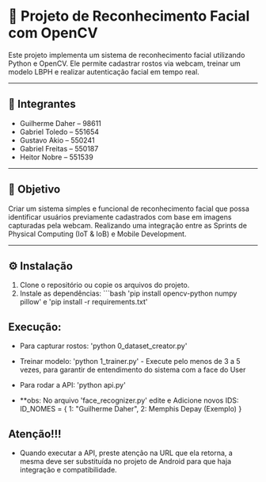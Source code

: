 # 🧠 Projeto de Reconhecimento Facial com OpenCV

Este projeto implementa um sistema de reconhecimento facial utilizando Python e OpenCV. Ele permite cadastrar rostos via webcam, treinar um modelo LBPH e realizar autenticação facial em tempo real.

---

## 👥 Integrantes

- Guilherme Daher – 98611  
- Gabriel Toledo – 551654  
- Gustavo Akio – 550241  
- Gabriel Freitas – 550187  
- Heitor Nobre – 551539
  
---

## 📌 Objetivo

Criar um sistema simples e funcional de reconhecimento facial que possa identificar usuários previamente cadastrados com base em imagens capturadas pela webcam. Realizando uma integração entre as Sprints de Physical Computing (IoT & IoB) e Mobile Development.

---

## ⚙️ Instalação

1. Clone o repositório ou copie os arquivos do projeto.
2. Instale as dependências: ```bash
'pip install opencv-python numpy pillow' e 'pip install -r requirements.txt'


## Execução:

- Para capturar rostos: 'python 0_dataset_creator.py'
- Treinar modelo: 'python 1_trainer.py' - Execute pelo menos de 3 a 5 vezes, para garantir de entendimento do sistema com a face do User
- Para rodar a API: 'python api.py'

- **obs: No arquivo 'face_recognizer.py' edite e Adicione novos IDS:
 ID_NOMES = {
    1: "Guilherme Daher",
    2: Memphis Depay (Exemplo)
}

## Atenção!!!
- Quando executar a API, preste atenção na URL que ela retorna, a mesma deve ser substituída no projeto de Android para que haja integração e compatibilidade.

